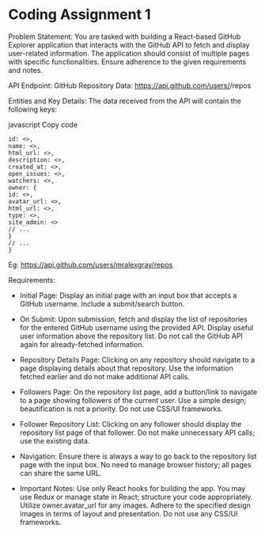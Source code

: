 # Coding Assignment 1

Problem Statement:
You are tasked with building a React-based GitHub Explorer application that
interacts with the GitHub API to fetch and display user-related information.
The application should consist of multiple pages with specific functionalities.
Ensure adherence to the given requirements and notes.

API Endpoint:
GitHub Repository Data: https://api.github.com/users/<username>/repos

Entities and Key Details:
The data received from the API will contain the following keys:

javascript
Copy code

```{
id: <>,
name: <>,
html_url: <>,
description: <>,
created_at: <>,
open_issues: <>,
watchers: <>,
owner: {
id: <>,
avatar_url: <>,
html_url: <>,
type: <>,
site_admin: <>
// ...
}
// ...
}

```

Eg:
https://api.github.com/users/mralexgray/repos

Requirements:

- Initial Page:
  Display an initial page with an input box that accepts a GitHub username.
  Include a submit/search button.

- On Submit:
  Upon submission, fetch and display the list of repositories for the entered
  GitHub username using the provided API.
  Display useful user information above the repository list.
  Do not call the GitHub API again for already-fetched information.

- Repository Details Page:
  Clicking on any repository should navigate to a page displaying details about that repository.
  Use the information fetched earlier and do not make additional API calls.

- Followers Page:
  On the repository list page, add a button/link to navigate to a page showing
  followers of the current user.
  Use a simple design; beautification is not a priority.
  Do not use CSS/UI frameworks.

- Follower Repository List:
  Clicking on any follower should display the repository list page of that follower.
  Do not make unnecessary API calls; use the existing data.

- Navigation:
  Ensure there is always a way to go back to the repository list page with the input box.
  No need to manage browser history; all pages can share the same URL.

- Important Notes:
  Use only React hooks for building the app.
  You may use Redux or manage state in React; structure your code appropriately.
  Utilize owner.avatar_url for any images.
  Adhere to the specified design images in terms of layout and presentation.
  Do not use any CSS/UI frameworks.
